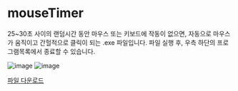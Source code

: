 # mouseTimer

25~30초 사이의 랜덤시간 동안 마우스 또는 키보드에 작동이 없으면, 자동으로 마우스가 움직이고 간헐적으로 클릭이 되는 .exe 파일입니다.
파일 실행 후, 우측 하단의 프로그램목록에서 종료할 수 있습니다.

![image](https://github.com/user-attachments/assets/744d0312-8ee8-40b3-8f65-572ed8a263ee)
![image](https://github.com/user-attachments/assets/5401e390-2424-48f5-bdac-56ad29404e9f)


[파일 다운로드](https://drive.google.com/file/d/1n-NBEOyalq3ZTwmu6OA-wLKykMRjFJXH/view?usp=sharing)
